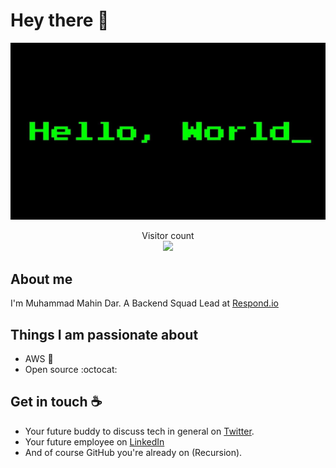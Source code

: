 # Hey there :wave:

<img src="https://github.com/muhammadmahindar/muhammadmahindar/raw/96f0d07a1fe851aa87458f8d5846ff9ea4757c6e/resources/hello.jpeg" alt="Hello world">

<p align="center"> 
  Visitor count<br>
  <img src="https://muhammadmahindar.glitch.me/github-muhammadmahindar/count.svg" />
</p>

## About me

I'm Muhammad Mahin Dar. A Backend Squad Lead at [Respond.io](https://www.respond.io/)

## Things I am passionate about

- AWS :robot:
- Open source :octocat:

## Get in touch :coffee:

- Your future buddy to discuss tech in general on [Twitter](https://twitter.com/mahindar_pk).
- Your future employee on [LinkedIn](https://www.linkedin.com/in/muhammadmahindar/)
- And of course GitHub you're already on (Recursion).
